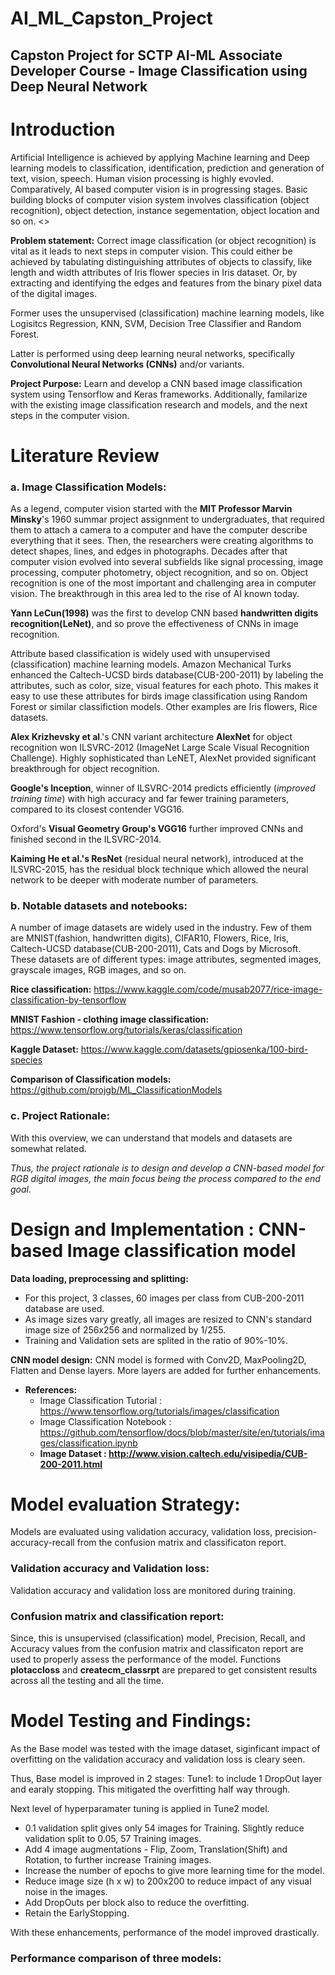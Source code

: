 # AI_ML_Capston_Project

## Capston Project for SCTP AI-ML Associate Developer Course - Image Classification using Deep Neural Network

# Introduction

Artificial Intelligence is achieved by applying Machine learning and Deep learning models to classification, identification, prediction and generation of text, vision, speech.
 Human vision processing is highly evovled. Comparatively, AI based computer vision is in progressing stages. Basic building blocks of computer vision system involves classification (object recognition), object detection, instance segementation, object location and so on.
 <>

**Problem statement:** Correct image classification (or object recognition) is vital as it leads to next steps in computer vision.
This could either be achieved by tabulating distinguishing attributes of objects to classify, like length and width attributes of Iris flower species in Iris dataset. Or, by extracting and identifying the edges and features from the binary pixel data of the digital images.

 Former uses the unsupervised (classification) machine learning models, like Logisitcs Regression, KNN, SVM, Decision Tree Classifier and Random Forest.

 Latter is performed using deep learning neural networks, specifically **Convolutional Neural Networks (CNNs)** and/or variants.

**Project Purpose:**
Learn and develop a CNN based image classification system using Tensorflow and Keras frameworks. Additionally, familarize with the existing image classification research and models, and the next steps in the computer vision.

# Literature Review

### a. Image Classification Models:

  As a legend, computer vision started with the **MIT Professor Marvin Minsky**'s 1960 summar project assignment to undergraduates, that required them to attach a camera to a computer and have the computer describe everything that it sees. Then, the researchers were creating algorithms to detect shapes, lines, and edges in photographs.
Decades after that computer vision evolved into several subfields like signal processing, image processing, computer photometry, object recognition, and so on. Object recognition is one of the most important and challenging area in computer vision. The breakthrough in this area led to the rise of AI known today.

**Yann LeCun(1998)** was the first to develop CNN based **handwritten digits recognition(LeNet)**, and so prove the effectiveness of CNNs in image recognition.

Attribute based classification is widely used with unsupervised (classification) machine learning models. Amazon Mechanical Turks enhanced the Caltech-UCSD birds database(CUB-200-2011) by labeling the attributes, such as color, size, visual features for each photo. This makes it easy to use these attributes for birds image classification using Random Forest or similar classifiction models. Other examples are Iris flowers, Rice datasets.

**Alex Krizhevsky et al**.'s CNN variant architecture **AlexNet** for object recognition won ILSVRC-2012 (ImageNet Large Scale Visual Recognition Challenge). Highly sophisticated than LeNET, AlexNet provided significant breakthrough for object recognition.

**Google's Inception**, winner of ILSVRC-2014 predicts efficiently (*improved training time*) with high accuracy and far fewer training parameters, compared to its closest contender VGG16. 

Oxford's **Visual Geometry Group's VGG16** further improved CNNs and finished second in the ILSVRC-2014.

**Kaiming He et al.'s ResNet** (residual neural network), introduced at the ILSVRC-2015, has the residual block technique which allowed the neural network to be deeper with moderate number of parameters.

### b. Notable datasets and notebooks:
A number of image datasets are widely used in the industry. Few of them are MNIST(fashion, handwritten digits), CIFAR10, Flowers, Rice, Iris, Caltech-UCSD database(CUB-200-2011), Cats and Dogs by Microsoft. These datasets are of different types: image attributes, segmented images, grayscale images, RGB images, and so on.

**Rice classification:** https://www.kaggle.com/code/musab2077/rice-image-classification-by-tensorflow

**MNIST Fashion - clothing image classification:** https://www.tensorflow.org/tutorials/keras/classification

**Kaggle Dataset:** https://www.kaggle.com/datasets/gpiosenka/100-bird-species

**Comparison of Classification models:** https://github.com/projgb/ML_ClassificationModels

### c. Project Rationale:
With this overview, we can understand that models and datasets are somewhat related.

 *Thus, the project rationale is to design and develop a CNN-based model for RGB digital images, the main focus being the process compared to the end goal.*

# Design and Implementation : CNN-based Image classification model

**Data loading, preprocessing and splitting:**
* For this project, 3 classes, 60 images per class from CUB-200-2011 database are used.
* As image sizes vary greatly, all images are resized to CNN's standard image size of 256x256 and normalized by 1/255.
* Training and Validation sets are splited in the ratio of 90%-10%.

**CNN model design:**
CNN model is formed with Conv2D, MaxPooling2D, Flatten and Dense layers. More layers are added for further enhancements.

* **References:** 
  - Image Classification Tutorial : https://www.tensorflow.org/tutorials/images/classification
  - Image Classification Notebook : https://github.com/tensorflow/docs/blob/master/site/en/tutorials/images/classification.ipynb
  - **Image Dataset : http://www.vision.caltech.edu/visipedia/CUB-200-2011.html**


# Model evaluation Strategy:

 Models are evaluated using validation accuracy, validation loss, precision-accuracy-recall from the confusion matrix and classificaton report.

### Validation accuracy and Validation loss:
 Validation accuracy and validation loss are monitored during training.

### Confusion matrix and classification report:
 Since, this is unsupervised (classification) model, Precision, Recall, and Accuracy values from the confusion matrix and classificaton report are used to properly assess the performance of the model.
 Functions **plotaccloss** and **createcm_classrpt** are prepared to get consistent results across all the testing and all the time.

# Model Testing and Findings:

As the Base model was tested with the image dataset, siginficant impact of overfitting on the validation accuracy and validation loss is cleary seen.

Thus, Base model is improved in 2 stages: Tune1: to include 1 DropOut layer and earaly stopping.
This mitigated the overfitting half way through.

Next level of hyperparamater tuning is applied in Tune2 model.
* 0.1 validation split gives only 54 images for Training. Slightly reduce validation split to 0.05, 57 Training images.
* Add 4 image augmentations - Flip, Zoom, Translation(Shift) and Rotation, to further increase Training images.
* Increase the number of epochs to give more learning time for the model.
* Reduce image size (h x w) to 200x200 to reduce impact of any visual noise in the images.
* Add DropOuts per block also to reduce the overfitting.
* Retain the EarlyStopping.

With these enhancements, performance of the model improved drastically.

### Performance comparison of three models:



